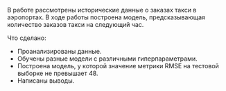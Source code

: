 В работе рассмотрены исторические данные о заказах такси в аэропортах. В ходе работы построена модель, предсказывающая количество заказов такси на следующий час.

Что сделано:
- Проанализированы данные.
- Обучены разные модели с различными гиперпараметрами. 
- Построена модель, у которой значение метрики RMSE на тестовой выборке не превышает 48.
- Написаны выводы.
